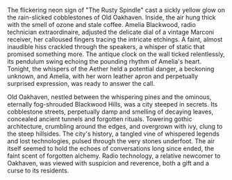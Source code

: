 The flickering neon sign of "The Rusty Spindle" cast a sickly yellow glow on the rain-slicked cobblestones of Old Oakhaven.  Inside, the air hung thick with the smell of ozone and stale coffee.  Amelia Blackwood, radio technician extraordinaire, adjusted the delicate dial of a vintage Marconi receiver, her calloused fingers tracing the intricate etchings.  A faint, almost inaudible hiss crackled through the speakers, a whisper of static that promised something more.  The antique clock on the wall ticked relentlessly, its pendulum swing echoing the pounding rhythm of Amelia's heart.  Tonight, the whispers of the Aether held a potential danger, a beckoning unknown, and Amelia, with her worn leather apron and perpetually surprised expression, was ready to answer the call.


Old Oakhaven, nestled between the whispering pines and the ominous, eternally fog-shrouded Blackwood Hills, was a city steeped in secrets. Its cobblestone streets, perpetually damp and smelling of decaying leaves, concealed ancient tunnels and forgotten rituals.  Towering gothic architecture, crumbling around the edges, and overgrown with ivy, clung to the steep hillsides.  The city's history, a tangled vine of whispered legends and lost technologies, pulsed through the very stones underfoot.  The air itself seemed to hold the echoes of conversations long since ended, the faint scent of forgotten alchemy.  Radio technology, a relative newcomer to Oakhaven, was viewed with suspicion and reverence, both a gift and a curse to its residents.
